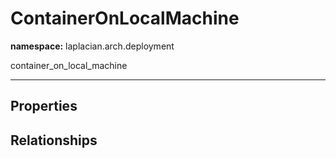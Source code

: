# **ContainerOnLocalMachine**
**namespace:** laplacian.arch.deployment

container_on_local_machine



---

## Properties

## Relationships